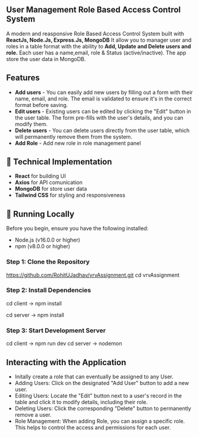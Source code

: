 ## User Management Role Based Access Control System
A modern and reasponsive Role Based Access Control System built with **ReactJs, Node.Js, Express.Js, MongoDB** 
It allow you to manager user and roles in a table format with the ability to **Add, Update and Delete users and role.** Each user has a name,email, role & Status (active/inactive). The app store the user data in MongoDB.

## Features
* **Add users** - You can easily add new users by filling out a form with their name, email, and role. The email is validated to ensure it's in the  correct format before saving.
* **Edit users** -  Existing users can be edited by clicking the "Edit" button in the user table. The form pre-fills with the user's details, and you    can  modify them.
* **Delete users** - You can delete users directly from the user table, which will permanently remove them from the system.
* **Add Role** - Add new role in role management panel

## 🚀 Technical Implementation
* **React** for building UI
* **Axios** for API comunication
*  **MongoDB** for store user data
*  **Tailwind CSS** for styling and responsiveness


  ## 🚀 Running Locally
Before you begin, ensure you have the following installed:
* Node.js (v16.0.0 or higher)
* npm (v8.0.0 or higher)

###  Step 1: Clone the Repository
https://github.com/RohitUJadhav/vrvAssignment.git
cd vrvAssignment 

### Step 2: Install Dependencies
cd client  -> npm install

cd server -> npm install

### Step 3: Start Development Server
cd client -> npm run dev
cd server -> nodemon

## Interacting with the Application
* Initally create a role that can eventually be assigned to any User.
* Adding Users: Click on the designated "Add User" button to add a new user.
* Editing Users: Locate the "Edit" button next to a user's record in the table and click it to modify details, including their role.
* Deleting Users: Click the corresponding "Delete" button to permanently remove a user.
* Role Management: When adding  Role, you can assign a specific role. This helps to control the access and permissions for each user.

